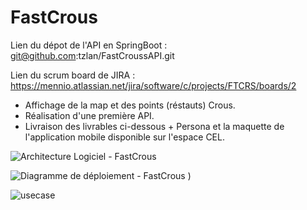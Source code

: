 # FastCrous

Lien du dépot de l'API en SpringBoot : git@github.com:tzlan/FastCroussAPI.git

Lien du scrum board de JIRA : https://mennio.atlassian.net/jira/software/c/projects/FTCRS/boards/2

- Affichage de la map et des points (réstauts) Crous.
- Réalisation d'une première API.
- Livraison des livrables ci-dessous + Persona et la maquette de l'application mobile disponible sur l'espace CEL.


![Architecture Logiciel - FastCrous](https://user-images.githubusercontent.com/70312284/141539684-d00c49a1-128a-4a03-a225-61236a31bedd.jpeg)

![Diagramme de déploiement - FastCrous](https://user-images.githubusercontent.com/70312284/141539992-ee9370fc-f5fb-4aa6-ba10-acb5092392b3.jpeg)
)

![usecase](https://user-images.githubusercontent.com/70312284/141540201-e2f3ac7a-a81d-46a5-bc99-e378e81e1be3.png)
